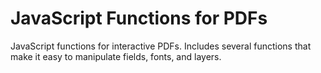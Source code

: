# JavaScript Functions for PDFs
JavaScript functions for interactive PDFs. Includes several functions that make it easy to manipulate fields, fonts, and layers.
